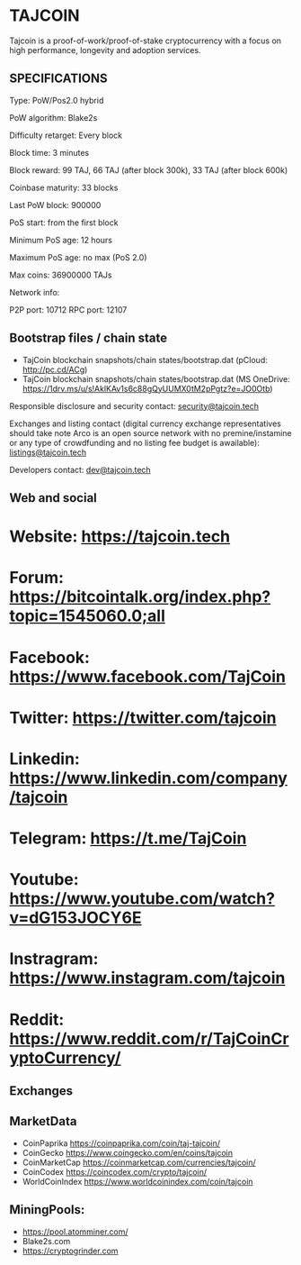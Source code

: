 TAJCOIN
======

Tajcoin is a proof-of-work/proof-of-stake cryptocurrency with a focus on high performance, longevity and adoption services.


SPECIFICATIONS
--------------
Type:                   PoW/Pos2.0 hybrid

PoW algorithm:          Blake2s

Difficulty retarget:    Every block

Block time:             3 minutes

Block reward:           99 TAJ, 66 TAJ (after block 300k), 33 TAJ (after block 600k)

Coinbase maturity:      33 blocks

Last PoW block:         900000

PoS start:              from the first block

Minimum PoS age:        12 hours

Maximum PoS age:        no max (PoS 2.0)

Max coins:              36900000 TAJs

Network info:

P2P port: 10712
RPC port: 12107

## Bootstrap files / chain state

* TajCoin blockchain snapshots/chain states/bootstrap.dat (pCloud: http://pc.cd/ACg)
* TajCoin blockchain snapshots/chain states/bootstrap.dat (MS OneDrive: https://1drv.ms/u/s!AklKAv1s6c88gQyUUMX0tM2pPgtz?e=JO0Otb)

Responsible disclosure and security contact: security@tajcoin.tech

Exchanges and listing contact (digital currency exchange representatives should take note Arco is an open source network with no premine/instamine or any type of crowdfunding and no listing fee budget is awailable): listings@tajcoin.tech

Developers contact: dev@tajcoin.tech

## Web and social

# Website: https://tajcoin.tech
# Forum: https://bitcointalk.org/index.php?topic=1545060.0;all
# Facebook: https://www.facebook.com/TajCoin
# Twitter: https://twitter.com/tajcoin
# Linkedin: https://www.linkedin.com/company/tajcoin
# Telegram: https://t.me/TajCoin
# Youtube: https://www.youtube.com/watch?v=dG153JOCY6E 
# Instragram: https://www.instagram.com/tajcoin
# Reddit: https://www.reddit.com/r/TajCoinCryptoCurrency/

## Exchanges

## MarketData

* CoinPaprika https://coinpaprika.com/coin/taj-tajcoin/
* CoinGecko https://www.coingecko.com/en/coins/tajcoin
* CoinMarketCap https://coinmarketcap.com/currencies/tajcoin/
* CoinCodex https://coincodex.com/crypto/tajcoin/
* WorldCoinIndex https://www.worldcoinindex.com/coin/tajcoin

## MiningPools:  

* https://pool.atomminer.com/
* Blake2s.com
* https://cryptogrinder.com


